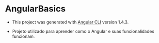 # AngularBasics

- This project was generated with [Angular CLI](https://github.com/angular/angular-cli) version 1.4.3.

- Projeto utilizado para aprender como o Angular e suas funcionalidades funcionam.

